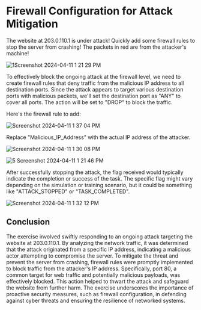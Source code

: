 <h1> Firewall Configuration for Attack Mitigation</h1>

The website at 203.0.110.1 is under attack! Quickly add some firewall rules to stop the server from crashing!
The packets in red are from the attacker's machine!

![1Screenshot 2024-04-11 1 21 29 PM](https://github.com/mmedinabet/SOC-practical-Firewall-/assets/142737434/2a8fad1c-5131-4f06-b13a-3d5eb1dfd05f)

To effectively block the ongoing attack at the firewall level, we need to create firewall rules that deny traffic from the malicious IP address to all destination ports. Since the attack appears to target various destination ports with malicious packets, we'll set the destination port as "ANY" to cover all ports. The action will be set to "DROP" to block the traffic.

Here's the firewall rule to add:

![Screenshot 2024-04-11 1 37 04 PM](https://github.com/mmedinabet/SOC-practical-Firewall-/assets/142737434/7083c9ad-5c42-4745-99aa-56f9113dcb42)


Replace "Malicious_IP_Address" with the actual IP address of the attacker.

![Screenshot 2024-04-11 1 30 08 PM](https://github.com/mmedinabet/SOC-practical-Firewall-/assets/142737434/48a0ba0a-a235-467c-bf66-34bb4e9a950b)

![5 Screenshot 2024-04-11 1 21 46 PM](https://github.com/mmedinabet/SOC-practical-Firewall-/assets/142737434/fa27332d-0d47-4f61-8e4f-4f9ecc9a3506)


After successfully stopping the attack, the flag received would typically indicate the completion or success of the task. The specific flag might vary depending on the simulation or training scenario, but it could be something like "ATTACK_STOPPED" or "TASK_COMPLETED".

![Screenshot 2024-04-11 1 32 12 PM](https://github.com/mmedinabet/SOC-practical-Firewall-/assets/142737434/363cf72f-9079-417c-9734-6726bbf1b8b7)

<h2>Conclusion</h2>

The exercise involved swiftly responding to an ongoing attack targeting the website at 203.0.110.1. By analyzing the network traffic, it was determined that the attack originated from a specific IP address, indicating a malicious actor attempting to compromise the server. To mitigate the threat and prevent the server from crashing, firewall rules were promptly implemented to block traffic from the attacker's IP address. Specifically, port 80, a common target for web traffic and potentially malicious payloads, was effectively blocked. This action helped to thwart the attack and safeguard the website from further harm. The exercise underscores the importance of proactive security measures, such as firewall configuration, in defending against cyber threats and ensuring the resilience of networked systems.
